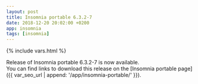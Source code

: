 ```yaml
---
layout: post
title: Insomnia portable 6.3.2-7
date: 2018-12-20 20:02:00 +0200
app: insomnia
tags: [insomnia]
---
```

{% include vars.html %}

Release of Insomnia portable 6.3.2-7 is now available.<br />
You can find links to download this release on the [Insomnia portable page]({{ var_seo_url | append: '/app/insomnia-portable/' }}).